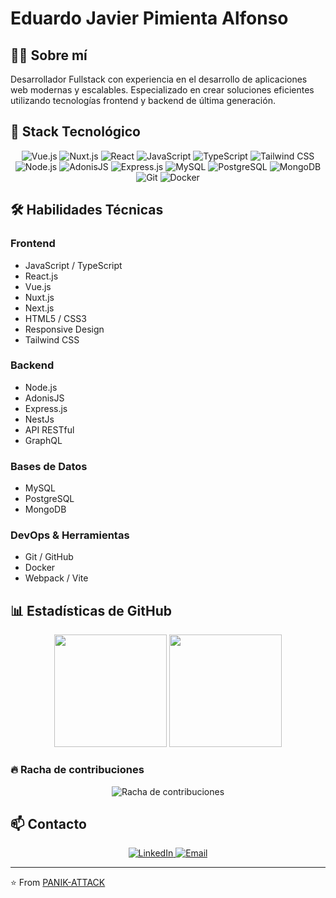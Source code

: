 # Eduardo Javier Pimienta Alfonso

## 👨‍💻 Sobre mí
Desarrollador Fullstack con experiencia en el desarrollo de aplicaciones web modernas y escalables. Especializado en crear soluciones eficientes utilizando tecnologías frontend y backend de última generación.

## 🔧 Stack Tecnológico

<div align="center">
  <!-- Frontend -->
  <img src="https://img.shields.io/badge/Vue.js-4FC08D?style=for-the-badge&logo=vue.js&logoColor=white" alt="Vue.js" />
  <img src="https://img.shields.io/badge/Nuxt.js-00DC82?style=for-the-badge&logo=nuxt.js&logoColor=white" alt="Nuxt.js" />
  <img src="https://img.shields.io/badge/React-61DAFB?style=for-the-badge&logo=react&logoColor=black" alt="React" />
  <img src="https://img.shields.io/badge/JavaScript-F7DF1E?style=for-the-badge&logo=javascript&logoColor=black" alt="JavaScript" />
  <img src="https://img.shields.io/badge/TypeScript-3178C6?style=for-the-badge&logo=typescript&logoColor=white" alt="TypeScript" />
  <img src="https://img.shields.io/badge/Tailwind_CSS-38B2AC?style=for-the-badge&logo=tailwind-css&logoColor=white" alt="Tailwind CSS" />
  
  <!-- Backend -->
  <img src="https://img.shields.io/badge/Node.js-339933?style=for-the-badge&logo=node.js&logoColor=white" alt="Node.js" />
  <img src="https://img.shields.io/badge/AdonisJS-5A45FF?style=for-the-badge&logo=adonisjs&logoColor=white" alt="AdonisJS" />
  <img src="https://img.shields.io/badge/Express-000000?style=for-the-badge&logo=express&logoColor=white" alt="Express.js" />
  
  <!-- Bases de datos -->
  <img src="https://img.shields.io/badge/MySQL-4479A1?style=for-the-badge&logo=mysql&logoColor=white" alt="MySQL" />
  <img src="https://img.shields.io/badge/PostgreSQL-336791?style=for-the-badge&logo=postgresql&logoColor=white" alt="PostgreSQL" />
  <img src="https://img.shields.io/badge/MongoDB-47A248?style=for-the-badge&logo=mongodb&logoColor=white" alt="MongoDB" />
  
  <!-- DevOps -->
  <img src="https://img.shields.io/badge/Git-F05032?style=for-the-badge&logo=git&logoColor=white" alt="Git" />
  <img src="https://img.shields.io/badge/Docker-2496ED?style=for-the-badge&logo=docker&logoColor=white" alt="Docker" />
</div>

## 🛠️ Habilidades Técnicas

### Frontend
- JavaScript / TypeScript
- React.js
- Vue.js
- Nuxt.js
- Next.js
- HTML5 / CSS3
- Responsive Design
- Tailwind CSS

### Backend
- Node.js
- AdonisJS
- Express.js
- NestJs
- API RESTful
- GraphQL

### Bases de Datos
- MySQL
- PostgreSQL
- MongoDB

### DevOps & Herramientas
- Git / GitHub
- Docker
- Webpack / Vite

## 📊 Estadísticas de GitHub

<div align="center">
  <img height="180em" src="https://github-readme-stats.vercel.app/api?username=PANIK-ATTACK&show_icons=true&theme=radical&include_all_commits=true&count_private=true"/>
  <img height="180em" src="https://github-readme-stats.vercel.app/api/top-langs/?username=PANIK-ATTACK&layout=compact&langs_count=7&theme=radical"/>
</div>

### 🔥 Racha de contribuciones
<div align="center">
  <img src="https://github-readme-streak-stats.herokuapp.com/?user=PANIK-ATTACK&theme=radical" alt="Racha de contribuciones" />
</div>

## 📫 Contacto
<div align="center">
  <a href="https://www.linkedin.com/in/eduardojga">
    <img src="https://img.shields.io/badge/LinkedIn-0077B5?style=for-the-badge&logo=linkedin&logoColor=white" alt="LinkedIn" />
  </a>
  <a href="mailto:tu-email@ejemplo.com">
    <img src="https://img.shields.io/badge/Email-D14836?style=for-the-badge&logo=gmail&logoColor=white" alt="Email" />
  </a>
</div>

---
⭐️ From [PANIK-ATTACK](https://github.com/PANIK-ATTACK)
